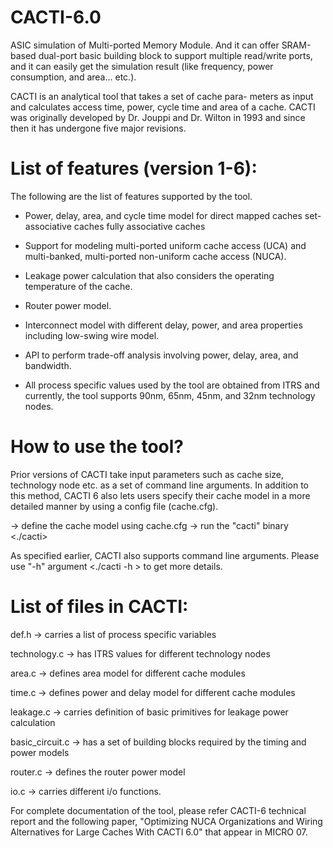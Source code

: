 # CACTI-6.0
ASIC simulation of Multi-ported Memory Module. And it can offer SRAM-based dual-port basic building block to support multiple read/write ports, and it can easily get the simulation result (like frequency, power consumption, and area... etc.). 

CACTI is an analytical tool that takes a set of cache para-
meters as input and calculates access time, power, cycle 
time and area of a cache.
CACTI was originally developed by Dr. Jouppi and Dr. Wilton
in 1993 and since then it has undergone five major 
revisions.

List of features (version 1-6):
===============================
The following are the list of features supported by the tool. 

* Power, delay, area, and cycle time model for 
                  direct mapped caches
                  set-associative caches
                  fully associative caches
                  
* Support for modeling multi-ported uniform cache access (UCA)
  and multi-banked, multi-ported non-uniform cache access (NUCA).

* Leakage power calculation that also considers the operating
  temperature of the cache.
  
* Router power model.

* Interconnect model with different delay, power, and area 
  properties including low-swing wire model.

* API to perform trade-off analysis involving power, delay,
  area, and bandwidth.

* All process specific values used by the tool are obtained
  from ITRS and currently, the tool supports 90nm, 65nm, 45nm, 
  and 32nm technology nodes.

How to use the tool?
====================
Prior versions of CACTI take input parameters such as cache
size, technology node etc. as a set of command line arguments. 
In addition to this method, CACTI 6 also lets users specify
their cache model in a more detailed manner by using a config
file (cache.cfg).

-> define the cache model using cache.cfg
-> run the "cacti" binary <./cacti>

As specified earlier, CACTI also supports command line arguments.
Please use "-h" argument <./cacti -h > to get more details.

List of files in CACTI:
=======================
def.h -> carries a list of process specific variables 

technology.c -> has ITRS values for different technology nodes

area.c -> defines area model for different cache modules

time.c -> defines power and delay model for different cache modules

leakage.c -> carries definition of basic primitives for leakage
             power calculation

basic_circuit.c -> has a set of building blocks required by
            the timing and power models

router.c -> defines the router power model

io.c -> carries different i/o functions.


For complete documentation of the tool, please refer CACTI-6
technical report and the following paper,
"Optimizing NUCA Organizations and Wiring Alternatives for 
Large Caches With CACTI 6.0" that appear in MICRO 07.
